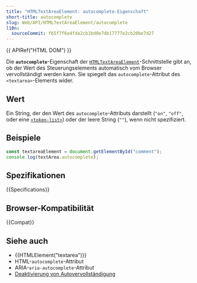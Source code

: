 ```yaml
---
title: "HTMLTextAreaElement: autocomplete-Eigenschaft"
short-title: autocomplete
slug: Web/API/HTMLTextAreaElement/autocomplete
l10n:
  sourceCommit: f65f7f6e4fda2cb1bd0e7db17777e2cb20be7d27
---
```


{{ APIRef("HTML DOM") }}

Die **`autocomplete`**-Eigenschaft der [`HTMLTextAreaElement`](/de/docs/Web/API/HTMLTextAreaElement)-Schnittstelle gibt an, ob der Wert des Steuerungselements automatisch vom Browser vervollständigt werden kann. Sie spiegelt das `autocomplete`-Attribut des `<textarea>`-Elements wider.

## Wert

Ein String, der den Wert des `autocomplete`-Attributs darstellt (`"on"`, `"off"`, oder eine [`<token-list>`](/de/docs/Web/HTML/Attributes/autocomplete#token_list_tokens)) oder der leere String (`""`), wenn nicht spezifiziert.

## Beispiele

```js
const textareaElement = document.getElementById("comment");
console.log(textArea.autocomplete);
```

## Spezifikationen

{{Specifications}}

## Browser-Kompatibilität

{{Compat}}

## Siehe auch

- {{HTMLElement("textarea")}}
- HTML-`autocomplete`-Attribut
- ARIA-`aria-autocomplete`-Attribut
- [Deaktivierung von Autovervollständigung](/de/docs/Web/Security/Practical_implementation_guides/Turning_off_form_autocompletion)
